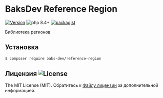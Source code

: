 # BaksDev Reference Region

[![Version](https://img.shields.io/badge/version-7.2.6-blue)](https://github.com/baks-dev/reference-region/releases)
![php 8.4+](https://img.shields.io/badge/php-min%208.4-red.svg)
[![packagist](https://img.shields.io/badge/packagist-green)](https://packagist.org/packages/baks-dev/reference-region)

Библиотека регионов

## Установка

``` bash
$ composer require baks-dev/reference-region
```

## Лицензия ![License](https://img.shields.io/badge/MIT-green)

The MIT License (MIT). Обратитесь к [Файлу лицензии](LICENSE.md) за дополнительной информацией.

